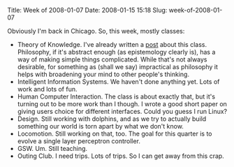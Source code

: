 Title: Week of 2008-01-07
Date: 2008-01-15 15:18
Slug: week-of-2008-01-07

Obviously I'm back in Chicago. So, this week, mostly classes:

-   Theory of Knowledge. I've already written a
    [post](http://justinnhli.com/posts/2008/01/computer-science-in-epistemology.html)
    about this class. Philosophy, if it's abstract enough (as
    epistemology clearly is), has a way of making simple things
    complicated. While that's not always desirable, for something as
    (shall we say) impractical as philosophy it helps with broadening
    your mind to other people's thinking.
-   Intelligent Information Systems. We haven't done anything yet. Lots
    of work and lots of fun.
-   Human Computer Interaction. The class is about exactly that, but
    it's turning out to be more work than I though. I wrote a good short
    paper on giving users choice for different interfaces. Could you
    guess I run Linux?
-   Design. Still working with dolphins, and as we try to actually build
    something our world is torn apart by what we don't know.
-   Locomotion. Still working on that, too. The goal for this quarter is
    to evolve a single layer perceptron controller.
-   GSW. Um. Still teaching.
-   Outing Club. I need trips. Lots of trips. So I can get away from
    this crap.


